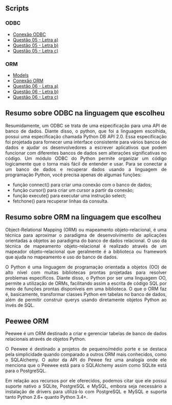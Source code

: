 ## Scripts

### ODBC 

- [Conexão ODBC](https://github.com/joanmdrs/database-tasks-II/blob/main/tarefas/t03/odbc/connect.py)
- [Questão 05 - Letra a)](https://github.com/joanmdrs/database-tasks-II/blob/main/tarefas/t03/odbc/insert.py)
- [Questão 05 - Letra b)](https://github.com/joanmdrs/database-tasks-II/blob/main/tarefas/t03/odbc/update.py)
- [Questão 05 - Letra c)](https://github.com/joanmdrs/database-tasks-II/blob/main/tarefas/t03/odbc/select.py)

### ORM 

- [Models](https://github.com/joanmdrs/database-tasks-II/blob/main/tarefas/t03/orm/models.py)
- [Conexão ORM](https://github.com/joanmdrs/database-tasks-II/blob/main/tarefas/t03/orm/connect.py)
- [Questão 06 - Letra a)](https://github.com/joanmdrs/database-tasks-II/blob/main/tarefas/t03/orm/insert.py)
- [Questão 06 - Letra b)](https://github.com/joanmdrs/database-tasks-II/blob/main/tarefas/t03/orm/update.py)
- [Questão 06 - Letra c)](https://github.com/joanmdrs/database-tasks-II/blob/main/tarefas/t03/orm/select.py)



## Resumo sobre ODBC na linguagem que escolheu

<p align="justify">
  Resumidamente, um ODBC se trata de uma especificação para uma API de banco de dados. Diante disso, o python, que foi a linguagem escolhida,
  possui uma especificação chamada Python DB API 2.0. Essa especificação foi projetada para fornecer uma interface consistente para vários bancos
  de dados e ajudar os desenvolvedores a escrever aplicativos que podem funcionar com diferentes bancos de dados sem alterações significativas 
  no código. Um módulo ODBC do Python permite organizar um código logicamente que o torna mais fácil de entender e usar.
  Para se conectar a um banco de dados e recuperar dados usando a linguagem de programação Python, você precisa apenas de algumas funções:
</p>

- função connect() para criar uma conexão com o banco de dados;
- função cursor() para criar um cursor a partir da conexão;
- função execute() para executar uma instrução select;
- fetchone() para recuperar linhas da consulta.

## Resumo sobre ORM na linguagem que escolheu

<p align="justify">
  Object-Relational Mapping (ORM) ou mapeamento objeto-relacional, é uma técnica para aproximar o paradigma de desenvolvimento de aplicações
  orientadas a objetos ao paradigma do banco de dados relacional. O uso da técnica de mapeamento objeto-relacional é realizado através de um 
  mapeador objeto-relacional que geralmente é a biblioteca ou framework que ajuda no mapeamento e uso do banco de dados.
  
</p>

<p align="justify">
  O Python é uma linguagem de programação orientada a objetos (OO) de alto nível com muitas bibliotecas prontas projetadas para resolver problemas
  específicos. Diante disso, o Python por ser uma linguagem OO, permite a utilização de ORMs, facilitando assim a escrita de código SQL por meio de
  funções prontas disponíveis em uma biblioteca. O que o ORM faz é, basicamente, transformar classes Python em tabelas no banco de dados, além de 
  permitir construir querys usando diretamente objetos Python ao invés de SQL.
</p>

## Peewee ORM

<p align="justify">
  Peewee é um ORM destinado a criar e gerenciar tabelas de banco de dados relacionais através de objetos Python. 
</p>


<p align="justify">
  O Peewee é destinado a projetos de pequeno/médio porte e se destaca pela simplicidade quando comparado a outros ORM mais conhecidos,
  como o SQLAlchemy. O autor da API do Pewee fez uma analogia onde ele menciona que o Peewee está para o SQLAlchemy assim como SQLite está 
  para o PostgreSQL.
</p>


<p align="justify">
  Em relação aos recursos por ele oferecidos, podemos citar que ele possui suporte nativo a SQLite, PostgreSQL e MySQL, embora seja 
  necessário a instalação de drivers para utilizá-lo com PostgreSQL e MySQL e suporta tanto Python 2.6+ quanto Python 3.4+.
</p>


